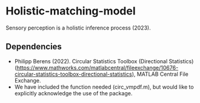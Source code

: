 # Holistic-matching-model
Sensory perception is a holistic inference process (2023). 

## Dependencies
* Philipp Berens (2022). Circular Statistics Toolbox (Directional Statistics) (https://www.mathworks.com/matlabcentral/fileexchange/10676-circular-statistics-toolbox-directional-statistics), MATLAB Central File Exchange. 
* We have included the function needed (circ_vmpdf.m), but would like to explicitly acknowledge the use of the package.

